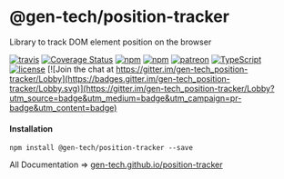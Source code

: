 # @gen-tech/position-tracker
Library to track DOM element position on the browser

[![travis](https://travis-ci.org/gen-tech/position-tracker.svg)](https://travis-ci.org/gen-tech/position-tracker)
[![Coverage Status](https://coveralls.io/repos/github/gen-tech/position-tracker/badge.svg?branch=master)](https://coveralls.io/github/gen-tech/position-tracker?branch=master)
[![npm](https://img.shields.io/npm/v/@gen-tech/position-tracker.svg)](https://www.npmjs.com/package/@gen-tech/position-tracker)
[![npm](https://img.shields.io/npm/dw/@gen-tech/position-tracker.svg)](https://www.npmjs.com/package/@gen-tech/position-tracker)
[![patreon](https://img.shields.io/badge/patreon-alisahin-orange.svg)](https://www.patreon.com/alisahin)
[![TypeScript](https://badges.frapsoft.com/typescript/version/typescript-next.svg?v=101)](https://github.com/ellerbrock/typescript-badges/)
[![license](https://img.shields.io/npm/l/@gen-tech/position-tracker.svg)](https://github.com/gen-tech/position-tracker/blob/master/LICENSE)
[![Join the chat at https://gitter.im/gen-tech_position-tracker/Lobby](https://badges.gitter.im/gen-tech_position-tracker/Lobby.svg)](https://gitter.im/gen-tech_position-tracker/Lobby?utm_source=badge&utm_medium=badge&utm_campaign=pr-badge&utm_content=badge)

#### Installation
`npm install @gen-tech/position-tracker --save`

All Documentation => [gen-tech.github.io/position-tracker](https://gen-tech.github.io/position-tracker)
